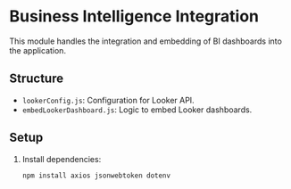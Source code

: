 # Business Intelligence Integration

This module handles the integration and embedding of BI dashboards into the application.

## Structure

- `lookerConfig.js`: Configuration for Looker API.
- `embedLookerDashboard.js`: Logic to embed Looker dashboards.
## Setup

1. Install dependencies:
   ```bash
   npm install axios jsonwebtoken dotenv